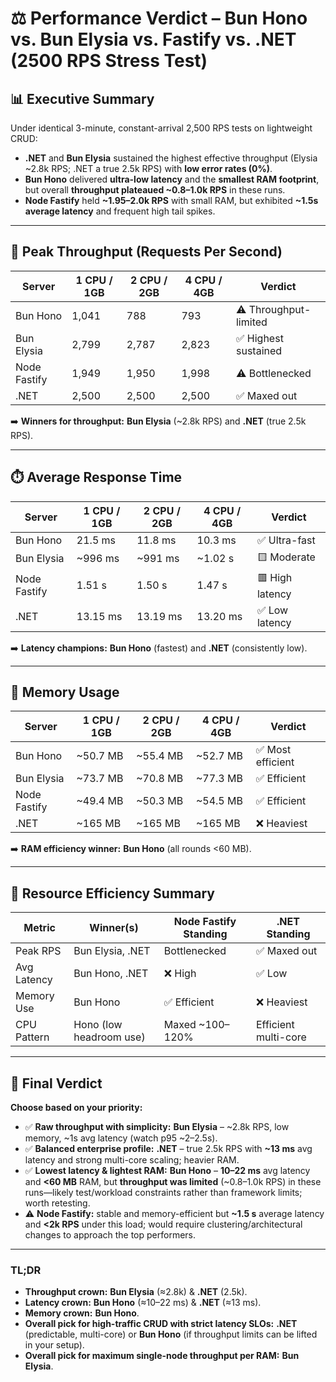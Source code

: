 # ⚖️ Performance Verdict – Bun Hono vs. Bun Elysia vs. Fastify vs. .NET (2500 RPS Stress Test)

## 📊 Executive Summary
Under identical 3-minute, constant-arrival 2,500 RPS tests on lightweight CRUD:
- **.NET** and **Bun Elysia** sustained the highest effective throughput (Elysia ~2.8k RPS; .NET a true 2.5k RPS) with **low error rates (0%)**.
- **Bun Hono** delivered **ultra-low latency** and the **smallest RAM footprint**, but overall **throughput plateaued ~0.8–1.0k RPS** in these runs.
- **Node Fastify** held **~1.95–2.0k RPS** with small RAM, but exhibited **~1.5s average latency** and frequent high tail spikes.

---

## 🚀 Peak Throughput (Requests Per Second)

| Server        | 1 CPU / 1GB | 2 CPU / 2GB | 4 CPU / 4GB | Verdict             |
|---------------|-------------|-------------|-------------|---------------------|
| Bun Hono      | 1,041       |   788       |   793       | ⚠️ Throughput-limited |
| Bun Elysia    | 2,799       | 2,787       | 2,823       | ✅ Highest sustained  |
| Node Fastify  | 1,949       | 1,950       | 1,998       | ⚠️ Bottlenecked       |
| .NET          | 2,500       | 2,500       | 2,500       | ✅ Maxed out          |

➡️ **Winners for throughput:** **Bun Elysia** (~2.8k RPS) and **.NET** (true 2.5k RPS).  

---

## ⏱️ Average Response Time

| Server        | 1 CPU / 1GB | 2 CPU / 2GB | 4 CPU / 4GB | Verdict         |
|---------------|-------------|-------------|-------------|-----------------|
| Bun Hono      | 21.5 ms     | 11.8 ms     | 10.3 ms     | ✅ Ultra-fast    |
| Bun Elysia    | ~996 ms     | ~991 ms     | ~1.02 s     | 🟨 Moderate      |
| Node Fastify  | 1.51 s      | 1.50 s      | 1.47 s      | 🟥 High latency  |
| .NET          | 13.15 ms    | 13.19 ms    | 13.20 ms    | ✅ Low latency   |

➡️ **Latency champions:** **Bun Hono** (fastest) and **.NET** (consistently low).  

---

## 💾 Memory Usage

| Server        | 1 CPU / 1GB | 2 CPU / 2GB | 4 CPU / 4GB | Verdict            |
|---------------|-------------|-------------|-------------|--------------------|
| Bun Hono      | ~50.7 MB    | ~55.4 MB    | ~52.7 MB    | ✅ Most efficient   |
| Bun Elysia    | ~73.7 MB    | ~70.8 MB    | ~77.3 MB    | ✅ Efficient        |
| Node Fastify  | ~49.4 MB    | ~50.3 MB    | ~54.5 MB    | ✅ Efficient        |
| .NET          | ~165 MB     | ~165 MB     | ~165 MB     | ❌ Heaviest         |

➡️ **RAM efficiency winner:** **Bun Hono** (all rounds <60 MB).

---

## 🧮 Resource Efficiency Summary

| Metric       | Winner(s)              | Node Fastify Standing | .NET Standing        |
|--------------|------------------------|------------------------|----------------------|
| Peak RPS     | Bun Elysia, .NET       | Bottlenecked           | ✅ Maxed out         |
| Avg Latency  | Bun Hono, .NET         | ❌ High                 | ✅ Low               |
| Memory Use   | Bun Hono               | ✅ Efficient            | ❌ Heaviest          |
| CPU Pattern  | Hono (low headroom use)| Maxed ~100–120%        | Efficient multi-core |

---

## 🧾 Final Verdict

**Choose based on your priority:**

- ✅ **Raw throughput with simplicity:** **Bun Elysia** – ~2.8k RPS, low memory, ~1s avg latency (watch p95 ~2–2.5s).  
- ✅ **Balanced enterprise profile:** **.NET** – true 2.5k RPS with **~13 ms** avg latency and strong multi-core scaling; heavier RAM.  
- ✅ **Lowest latency & lightest RAM:** **Bun Hono** – **10–22 ms** avg latency and **<60 MB** RAM, but **throughput was limited** (~0.8–1.0k RPS) in these runs—likely test/workload constraints rather than framework limits; worth retesting.  
- ⚠️ **Node Fastify:** stable and memory-efficient but **~1.5 s** average latency and **<2k RPS** under this load; would require clustering/architectural changes to approach the top performers.

---

### TL;DR
- **Throughput crown:** **Bun Elysia** (≈2.8k) & **.NET** (2.5k).  
- **Latency crown:** **Bun Hono** (≈10–22 ms) & **.NET** (≈13 ms).  
- **Memory crown:** **Bun Hono**.  
- **Overall pick for high-traffic CRUD with strict latency SLOs:** **.NET** (predictable, multi-core) or **Bun Hono** (if throughput limits can be lifted in your setup).  
- **Overall pick for maximum single-node throughput per RAM:** **Bun Elysia**.  
